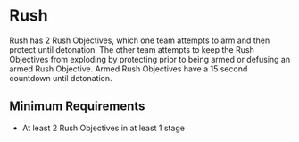 # Rush
Rush has 2 Rush Objectives, which one team attempts to arm and then protect until detonation. The other team attempts to keep the Rush Objectives from exploding by protecting prior to being armed or defusing an armed Rush Objective. Armed Rush Objectives have a 15 second countdown until detonation.

## Minimum Requirements
- At least 2 Rush Objectives in at least 1 stage